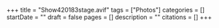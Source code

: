 +++
title = "Show420183stage.avif"
tags = ["Photos"]
categories = []
startDate = ""
draft = false
pages = []
description = ""
citations = []
+++
